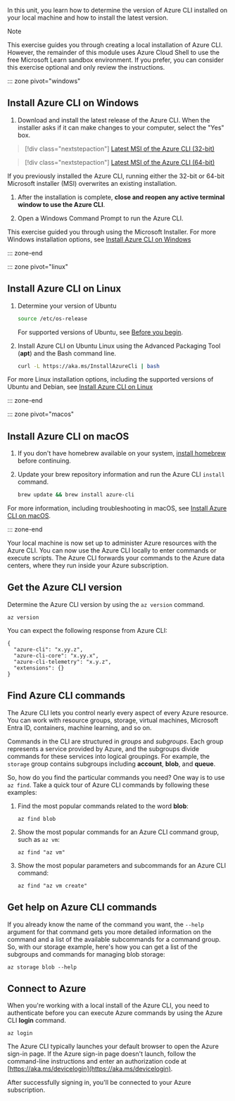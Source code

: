 <!-- markdownlint-disable MD041 -->

In this unit, you learn how to determine the version of Azure CLI installed on your local machine
and how to install the latest version.

> [!NOTE]
> This exercise guides you through creating a local installation of Azure CLI.
> However, the remainder of this module uses Azure Cloud Shell to use the free Microsoft Learn
> sandbox environment. If you prefer, you can consider this exercise optional and only review the
> instructions.

::: zone pivot="windows"

## Install Azure CLI on Windows

1. Download and install the latest release of the Azure CLI. When the installer asks if it can make changes to your computer, select the "Yes" box.

> [!div class="nextstepaction"]
> [Latest MSI of the Azure CLI (32-bit)](https://aka.ms/installazurecliwindows)

> [!div class="nextstepaction"]
> [Latest MSI of the Azure CLI (64-bit)](https://aka.ms/installazurecliwindowsx64)

  If you previously installed the Azure CLI, running either the 32-bit or 64-bit Microsoft installer (MSI) overwrites an existing installation.

1. After the installation is complete, **close and reopen any active terminal window to use the Azure CLI**.

1. Open a Windows Command Prompt to run the Azure CLI.

This exercise guided you through using the Microsoft Installer. For more Windows installation options, see [Install Azure CLI on Windows](/cli/azure/install-azure-cli-windows)

::: zone-end

::: zone pivot="linux"

## Install Azure CLI on Linux

1. Determine your version of Ubuntu

   ```bash
   source /etc/os-release
   ```

   For supported versions of Ubuntu, see [Before you begin](/cli/azure/install-azure-cli-linux?pivots=apt#before-you-begin).

1. Install Azure CLI on Ubuntu Linux using the Advanced Packaging Tool (**apt**) and the Bash command line.

   ```bash
   curl -L https://aka.ms/InstallAzureCli | bash
   ```

For more Linux installation options, including the supported versions of Ubuntu and Debian, see [Install Azure CLI on Linux](/cli/azure/install-azure-cli-linux)

::: zone-end

::: zone pivot="macos"

## Install Azure CLI on macOS

1. If you don't have homebrew available on your system, [install homebrew](https://docs.brew.sh/Installation.html) before continuing.

1. Update your brew repository information and run the Azure CLI `install` command.

   ```bash
   brew update && brew install azure-cli
   ```

For more information, including troubleshooting in macOS, see [Install Azure CLI on macOS](/cli/azure/install-azure-cli-macos).

::: zone-end

Your local machine is now set up to administer Azure resources with the Azure CLI. You can now use the Azure CLI locally to enter commands or execute scripts. The Azure CLI forwards your commands to the Azure data centers, where they run inside your Azure subscription.

## Get the Azure CLI version

Determine the Azure CLI version by using the `az version` command.

```azurecli
az version
```

You can expect the following response from Azure CLI:

```output
{
  "azure-cli": "x.yy.z",
  "azure-cli-core": "x.yy.x",
  "azure-cli-telemetry": "x.y.z",
  "extensions": {}
}
```

## Find Azure CLI commands

The Azure CLI lets you control nearly every aspect of every Azure resource. You can work with resource groups, storage, virtual machines, Microsoft Entra ID, containers, machine learning, and so on.

Commands in the CLI are structured in *groups* and *subgroups*. Each group represents a service provided by Azure, and the subgroups divide commands for these services into logical groupings. For example, the `storage` group contains subgroups including **account**, **blob**, and **queue**.

So, how do you find the particular commands you need? One way is to use `az find`. Take a quick tour of Azure CLI commands by following these examples:

1. Find the most popular commands related to the word **blob**:

   ```azurecli
   az find blob
   ```

1. Show the most popular commands for an Azure CLI command group, such as `az vm`:

   ```azurecli
   az find "az vm"
   ```

1. Show the most popular parameters and subcommands for an Azure CLI command:

   ```azurecli
   az find "az vm create"
   ```

## Get help on Azure CLI commands

If you already know the name of the command you want, the `--help` argument for that command gets you more detailed information on the command and a list of the available subcommands for a command group. So, with our storage example, here's how you can get a list of the subgroups and commands for managing blob storage:

```azurecli
az storage blob --help
```

## Connect to Azure

When you're working with a local install of the Azure CLI, you need to authenticate before you can execute Azure commands by using the Azure CLI **login** command.

```azurecli
az login
```

The Azure CLI typically launches your default browser to open the Azure sign-in page. If the Azure sign-in page doesn't launch, follow the command-line instructions and enter an authorization code at [https://aka.ms/devicelogin](https://aka.ms/devicelogin).

After successfully signing in, you'll be connected to your Azure subscription.
